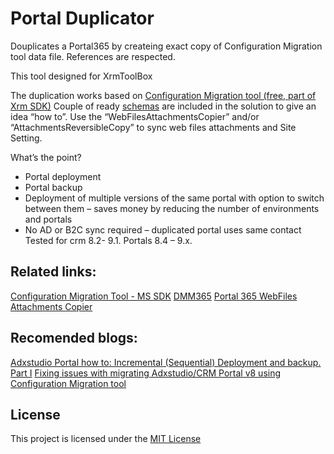 # Portal Duplicator
Douplicates a Portal365 by createing exact copy of Configuration Migration tool data file. References are respected.

This tool designed for XrmToolBox

   The duplication works based on [Configuration Migration tool (free, part of Xrm SDK)](https://docs.microsoft.com/en-us/dynamics365/customer-engagement/admin/manage-configuration-data) 
Couple of ready [schemas](https://github.com/mkalinov/Portals365_PortalDuplicator/tree/master/PortalDuplicator/DataUtilitySchemas)
are included in the solution to give an idea “how to”.
       Use the “WebFilesAttachmentsCopier” and/or “AttachmentsReversibleCopy” to sync web files attachments and Site Setting.

What’s the point? 
-	Portal deployment
-	Portal backup
-	Deployment of multiple versions of the same portal with option to switch between them – saves money by  reducing the number of environments and portals 
-	No AD or B2C sync required – duplicated portal uses same contact 
Tested for crm 8.2- 9.1. Portals 8.4 – 9.x.


## Related links:

[Configuration Migration Tool - MS SDK](https://docs.microsoft.com/en-us/dynamics365/customer-engagement/admin/manage-configuration-data)
[DMM365]( https://github.com/mkalinov/DMM365)
[Portal 365 WebFiles Attachments Copier](https://github.com/mkalinov/Portal365_WebFilesAttachmentsCopier)

## Recomended blogs:

[Adxstudio Portal how to: Incremental (Sequential) Deployment and backup. Part I](https://crmfield.blogspot.com/2016/01/adxstudio-portal-how-to-incremental.html)
[Fixing issues with migrating Adxstudio/CRM Portal v8 using Configuration Migration tool](https://bernado-nguyen-hoan.com/2017/09/26/fixing-issues-with-migrating-adxstudiocrm-portal-v8-using-configuration-migration-tool/)

## License

This project is licensed under the [MIT License](https://opensource.org/licenses/MIT) 

